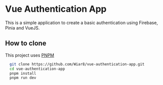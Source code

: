 # Vue Authentication App

This is a simple application to create a basic authentication using Firebase, Pinia and VueJS.

## How to clone

This project uses [PNPM](https://pnpm.io/)

```bash
  git clone https://github.com/Wiar8/vue-authentication-app.git
  cd vue-authentication-app
  pnpm install
  pnpm run dev
```
